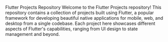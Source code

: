 Flutter Projects Repository
Welcome to the Flutter Projects repository! This repository contains a collection of projects built using Flutter, a popular framework for developing beautiful native applications for mobile, web, and desktop from a single codebase. Each project here showcases different aspects of Flutter's capabilities, ranging from UI design to state management and beyond.
